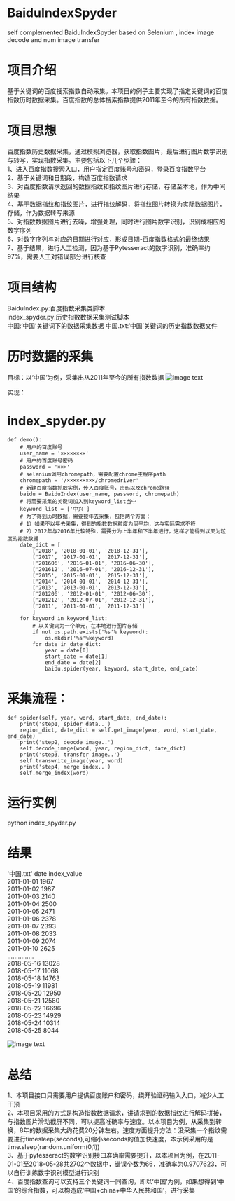 
# BaiduIndexSpyder
self complemented BaiduIndexSpyder based on Selenium , index image decode and num image transfer
# 项目介绍
基于关键词的百度搜索指数自动采集。本项目的例子主要实现了指定关键词的百度指数历时数据采集。百度指数的总体搜索指数提供2011年至今的所有指数数据。  
# 项目思想  
百度指数历史数据采集，通过模拟浏览器，获取指数图片，最后进行图片数字识别与转写，实现指数采集。主要包括以下几个步骤：  
1、进入百度指数搜索入口，用户指定百度账号和密码，登录百度指数平台  
2、基于关键词和日期段，构造百度指数请求  
3、对百度指数请求返回的数据指纹和指纹图片进行存储，存储至本地，作为中间结果  
4、基于数据指纹和指纹图片，进行指纹解码，将指纹图片转换为实际数据图片，存储，作为数据转写来源  
5、对指数数据图片进行去噪，增强处理，同时进行图片数字识别，识别成相应的数字序列  
6、对数字序列与对应的日期进行对应，形成日期-百度指数格式的最终结果  
7、基于结果，进行人工检测，因为基于Pytesseract的数字识别，准确率约97%，需要人工对错误部分进行核查  
# 项目结构
BaiduIndex.py:百度指数采集类脚本  
index_spyder.py:历史指数数据采集测试脚本  
中国:‘中国’关键词下的数据采集数据
中国.txt:‘中国’关键词的历史指数数据文件
# 历时数据的采集  
目标：以‘中国’为例，采集出从2011年至今的所有指数数据
![Image text](https://github.com/liuhuanyong/BaiduIndexSpyder/blob/master/img/zx_index_pre.png)

实现：
# index_spyder.py
    def demo():
        # 用户的百度账号
        user_name = '××××××××'
        # 用户的百度账号密码
        password = '×××'
        # selenium调用chromepath，需要配置chrome主程序path
        chromepath = '/×××××××××/chromedriver'
        # 新建百度指数抓取实例，传入百度账号，密码以及chrome路径
        baidu = BaiduIndex(user_name, password, chromepath)
        # 将需要采集的关键词加入到keyword_list当中
        keyword_list = ['中兴']
        # 为了得到历时数据，需要按年去采集，包括两个方面：
        # 1）如果不以年去采集，得到的指数数据粒度为周平均，这与实际需求不符
        # 2）2012年与2016年比较特殊，需要分为上半年和下半年进行，这样才能得到以天为粒度的指数数据
        date_dict = [
            ['2018', '2018-01-01', '2018-12-31'],
            ['2017', '2017-01-01', '2017-12-31'],
            ['201606', '2016-01-01', '2016-06-30'],
            ['201612', '2016-07-01', '2016-12-31'],
            ['2015', '2015-01-01', '2015-12-31'],
            ['2014', '2014-01-01', '2014-12-31'],
            ['2013', '2013-01-01', '2013-12-31'],
            ['201206', '2012-01-01', '2012-06-30'],
            ['201212', '2012-07-01', '2012-12-31'],
            ['2011', '2011-01-01', '2011-12-31']
            ]
        for keyword in keyword_list:
            # 以关键词为一个单元，在本地进行图片存储
            if not os.path.exists('%s'% keyword):
                os.mkdir('%s'%keyword)
            for date in date_dict:
                year = date[0]
                start_date = date[1]
                end_date = date[2]
                baidu.spider(year, keyword, start_date, end_date)

# 采集流程：
    def spider(self, year, word, start_date, end_date):
        print('step1, spider data..')
        region_dict, date_dict = self.get_image(year, word, start_date, end_date)
        print('step2, deocde image..')
        self.decode_image(word, year, region_dict, date_dict)
        print('step3, transfer image..')
        self.transwrite_image(year, word)
        print('step4, merge index..')
        self.merge_index(word)

# 运行实例  
python index_spyder.py   

# 结果
'中国.txt'
date index_value  
2011-01-01	1967  
2011-01-02	1987  
2011-01-03	2140  
2011-01-04	2500  
2011-01-05	2471  
2011-01-06	2378  
2011-01-07	2393  
2011-01-08	2033  
2011-01-09	2074  
2011-01-10	2625  
...............  
2018-05-16	13028  
2018-05-17	11068  
2018-05-18	14763  
2018-05-19	11981  
2018-05-20	12950  
2018-05-21	12580  
2018-05-22	16696  
2018-05-23	14929  
2018-05-24	10314  
2018-05-25	8044  

![Image text](https://github.com/liuhuanyong/BaiduIndexSpyder/blob/master/img/zx_index_post.png)
# 总结
1、本项目接口只需要用户提供百度账户和密码，绕开验证码输入入口，减少人工干预  
2、本项目采用的方式是构造指数数据请求，讲请求到的数据指纹进行解码拼接，与指数图片滑动截屏不同，可以提高准确率与速度。以本项目为例，从采集到转换，8年的数据采集大约花费20分钟左右。速度方面提升方法：没采集一个指纹需要进行timesleep(seconds),可缩小seconds的值加快速度，本示例采用的是time.sleep(random.uniform(0,1))  
3、基于pytesseract的数字识别接口准确率需要提升，以本项目为例，在2011-01-01至2018-05-28共2702个数据中，错误个数为66，准确率为0.9707623，可以自行训练数字识别模型进行识别   
4、百度指数查询可以支持三个关键词一同查询，即以‘中国’为例，如果想得到‘中国’的综合指数，可以构造成‘中国+china+中华人民共和国’，进行采集 
